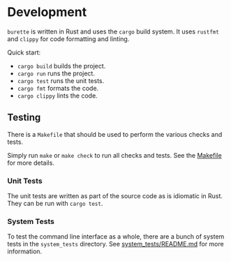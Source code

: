 
# Development

`burette` is written in Rust and uses the `cargo` build system.
It uses `rustfmt` and `clippy` for code formatting and linting.

Quick start:
 - `cargo build` builds the project.
 - `cargo run` runs the project.
 - `cargo test` runs the unit tests.
 - `cargo fmt` formats the code.
 - `cargo clippy` lints the code.

## Testing

There is a `Makefile` that should be used to perform the various checks and
tests.

Simply run `make` or `make check` to run all checks and tests.
See the [Makefile](Makefile) for more details.

### Unit Tests

The unit tests are written as part of the source code as is idiomatic in Rust.
They can be run with `cargo test`.

### System Tests

To test the command line interface as a whole, there are a bunch of system
tests in the `system_tests` directory.
See [system_tests/README.md](system_tests/README.md) for more information.
